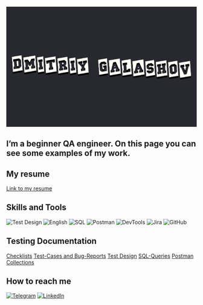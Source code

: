 [![Header](https://github.com/dgalashov/dgalashov/blob/main/assets/logoza.ru.png)](https://github.com/dgalashov/qa_profile)

## I’m a beginner QA engineer. On this page you can see some examples of my work.

## My resume
[Link to my resume]()

## Skills and Tools
![Test Design](https://img.shields.io/badge/-TestDesing-e8eaea?style=for-the-badge)
![English](https://img.shields.io/badge/-English(B1)-e8eaea?style=for-the-badge&logo=MicrosoftTranslator&logoColor=black)
![SQL](https://img.shields.io/badge/-SQL-e8eaea?style=for-the-badge&logo=PostgreSQL&logoColor=336791)
![Postman](https://img.shields.io/badge/-Postman-e8eaea?style=for-the-badge&logo=Postman&logoColor=ff7f27)
![DevTools](https://img.shields.io/badge/-DevTools-e8eaea?style=for-the-badge&logo=GoogleChrome&logoColor=success)
![Jira](https://img.shields.io/badge/-Jira-e8eaea?style=for-the-badge&logo=JiraSoftware&logoColor=0052CC)
![GitHub](https://img.shields.io/badge/-GitHub-e8eaea?style=for-the-badge&logo=GitHub&logoColor=171515)

## Testing Documentation 
[Checklists](https://github.com/dgalashov/qa_profile/tree/main/checklists)
[Test-Cases and Bug-Reports](https://github.com/dgalashov/qa_profile/tree/main/test_cases)
[Test Design](https://github.com/dgalashov/qa_profile/tree/main/test_design)
[SQL-Queries](https://github.com/dgalashov/qa_profile/tree/main/SQL)
[Postman Collections](https://github.com/dgalashov/qa_profile/tree/main/postman)

## How to reach me
[![Telegram](https://img.shields.io/badge/-Telegram-e8eaea?style=for-the-badge&logo=Telegram&logoColor=0088cc)](https://t.me/galdms)
[![LinkedIn](https://img.shields.io/badge/-LinkedIn-e8eaea?style=for-the-badge&logo=linkedin&logoColor=0077b5)](https://www.linkedin.com/in/dmitriy-g-411503259)


<!--
**dgalashov/dgalashov** is a ✨ _special_ ✨ repository because its `README.md` (this file) appears on your GitHub profile.

Here are some ideas to get you started:

- 🔭 I’m currently working on ...
- 🌱 I’m currently learning ...
- 👯 I’m looking to collaborate on ...
- 🤔 I’m looking for help with ...
- 💬 Ask me about ...
- 📫 How to reach me: ...
- 😄 Pronouns: ...
- ⚡ Fun fact: ...
-->
